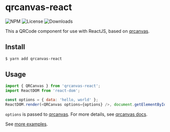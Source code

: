qrcanvas-react
===

![NPM](https://img.shields.io/npm/v/qrcanvas-react.svg)
![License](https://img.shields.io/npm/l/qrcanvas-react.svg)
![Downloads](https://img.shields.io/npm/dt/qrcanvas-react.svg)

This a QRCode component for use with ReactJS, based on [qrcanvas](https://github.com/gera2ld/qrcanvas).

Install
---

``` sh
$ yarn add qrcanvas-react
```

Usage
---

``` javascript
import { QRCanvas } from 'qrcanvas-react';
import ReactDOM from 'react-dom';

const options = { data: 'hello, world' };
ReactDOM.render(<QRCanvas options={options} />, document.getElementById('app'));
```

`options` is passed to [qrcanvas](https://github.com/gera2ld/qrcanvas). For more details, see [qrcanvas docs](https://github.com/gera2ld/qrcanvas/wiki).

See [more examples](https://gera2ld.github.io/qrcanvas-react/).
